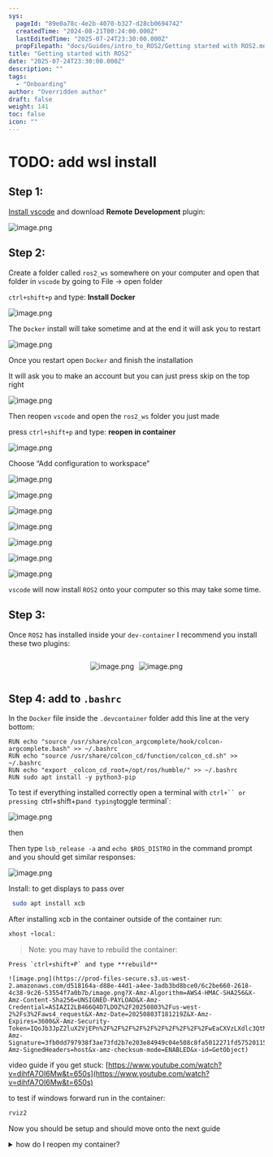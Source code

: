 ```yaml
---
sys:
  pageId: "89e0a78c-4e2b-4070-b327-d28cb0694742"
  createdTime: "2024-08-21T00:24:00.000Z"
  lastEditedTime: "2025-07-24T23:30:00.000Z"
  propFilepath: "docs/Guides/intro_to_ROS2/Getting started with ROS2.md"
title: "Getting started with ROS2"
date: "2025-07-24T23:30:00.000Z"
description: ""
tags:
  - "Onboarding"
author: "Overridden author"
draft: false
weight: 141
toc: false
icon: ""
---
```


# TODO: add wsl install

## Step 1:

[Install vscode](https://code.visualstudio.com/download) and download **Remote Development** plugin:

![image.png](https://prod-files-secure.s3.us-west-2.amazonaws.com/d518164a-d88e-44d1-a4ee-3adb3bd8bce0/efb52993-1881-4a40-b95e-6f020334f022/image.png?X-Amz-Algorithm=AWS4-HMAC-SHA256&X-Amz-Content-Sha256=UNSIGNED-PAYLOAD&X-Amz-Credential=ASIAZI2LB4665SDFS5QX%2F20250803%2Fus-west-2%2Fs3%2Faws4_request&X-Amz-Date=20250803T181209Z&X-Amz-Expires=3600&X-Amz-Security-Token=IQoJb3JpZ2luX2VjEPn%2F%2F%2F%2F%2F%2F%2F%2F%2F%2FwEaCXVzLXdlc3QtMiJIMEYCIQDKU1Ro03wcgd%2BeK22N0BCoXI3PQDFnM3PtNgI28h1lQAIhAOiP%2F32CVsqT4j71mh044EB1mJqpt1TegU5aLRkm%2FBdGKv8DCDIQABoMNjM3NDIzMTgzODA1IgypttOYTAT7y%2BpU4xgq3AMXJxkhTYKmCyTsyjYet2vkMhN3rFs8MJ2q8jzEy8DECIPmXdn817HeI7o4FEeCS1Y6SdhWSBPFFHgHc9WxQ%2B9SRCC5vhO9dQm9RBa8Q18lBFadKJPr%2Bgj%2BFBZBaNIk%2BAUY%2FI2u4hZWzMugtmiSKotzbQIEGS1gh6dQyuO%2BE2pxCiRhJQ3jJvzjrwIiy2afUXrdiB3xxgAOqfMEPqAcrQ%2BOvX%2FaEqYU9zfy9sFeoKumWYmSulbSauNUSSXQbCYFWAE9Jco105rR%2Bit3Rc%2BnRVNzdHiogww3U8%2BykFFG3BtmMynX%2F5trtiDQaobup2tZdE7basrQcX6g0%2FqJtrSunqrFmgnc6GonM2Y%2BdylzyiNTfFIDeLg3JxB6rsMRBHxTzh%2F2CbB9XpMZex%2FC%2BVZ03yuIlrnDUgB0IJ819V%2F0m9fCCGblma9sE8svnV0Z80LR5GcSaDrDwfcJUBqXOw6f%2BIFr%2BN14Pncc6%2BwYc86TCRUt8vhQ4D2psgR2GW%2FPxZOqu2FdRztnw%2F99rwEtEaEM1Wgkz1j2RlrgYviKF%2BCpw3Lmpa9ty2KcfhEpfK%2FTnE4empMErZk%2Fsmp%2FylwNW4mXRNo9GfBZPDD%2FcPK4BERca7u32xtIipV9IhnUPi5ifDDsqr7EBjqkAU3rTPMeIoMCiaow5LegzOPA4tQwFWG4PnhYka2pDYd5vt1Ut9C5U1tqJ3mgyKOQCGxkDXImksp8B5BWr00vL1Nj3hKL3T%2BblsVcGWRpq79kK2qitClK7mXeXp3asgGQQJ2ZWOGZ2JRxmtguknddvm%2Ff3PFmisrd0ougww%2FRoPyLO5MDiAtdeaHKtuJLkT5oEppyim3k2%2BZ9C8rzglIjQCyyD1eB&X-Amz-Signature=97ce59019a8ed19bdaded63d0bd39ecfe9063a08b4cc442b680fdb715d1dc583&X-Amz-SignedHeaders=host&x-amz-checksum-mode=ENABLED&x-id=GetObject)

## Step 2:

Create a folder called `ros2_ws` somewhere on your computer and open that folder in `vscode` by going to File → open folder 

`ctrl+shift+p` and type: **Install Docker**

![image.png](https://prod-files-secure.s3.us-west-2.amazonaws.com/d518164a-d88e-44d1-a4ee-3adb3bd8bce0/2269dc0e-1cd5-47ff-bceb-c04ad9b2eab0/image.png?X-Amz-Algorithm=AWS4-HMAC-SHA256&X-Amz-Content-Sha256=UNSIGNED-PAYLOAD&X-Amz-Credential=ASIAZI2LB4665SDFS5QX%2F20250803%2Fus-west-2%2Fs3%2Faws4_request&X-Amz-Date=20250803T181209Z&X-Amz-Expires=3600&X-Amz-Security-Token=IQoJb3JpZ2luX2VjEPn%2F%2F%2F%2F%2F%2F%2F%2F%2F%2FwEaCXVzLXdlc3QtMiJIMEYCIQDKU1Ro03wcgd%2BeK22N0BCoXI3PQDFnM3PtNgI28h1lQAIhAOiP%2F32CVsqT4j71mh044EB1mJqpt1TegU5aLRkm%2FBdGKv8DCDIQABoMNjM3NDIzMTgzODA1IgypttOYTAT7y%2BpU4xgq3AMXJxkhTYKmCyTsyjYet2vkMhN3rFs8MJ2q8jzEy8DECIPmXdn817HeI7o4FEeCS1Y6SdhWSBPFFHgHc9WxQ%2B9SRCC5vhO9dQm9RBa8Q18lBFadKJPr%2Bgj%2BFBZBaNIk%2BAUY%2FI2u4hZWzMugtmiSKotzbQIEGS1gh6dQyuO%2BE2pxCiRhJQ3jJvzjrwIiy2afUXrdiB3xxgAOqfMEPqAcrQ%2BOvX%2FaEqYU9zfy9sFeoKumWYmSulbSauNUSSXQbCYFWAE9Jco105rR%2Bit3Rc%2BnRVNzdHiogww3U8%2BykFFG3BtmMynX%2F5trtiDQaobup2tZdE7basrQcX6g0%2FqJtrSunqrFmgnc6GonM2Y%2BdylzyiNTfFIDeLg3JxB6rsMRBHxTzh%2F2CbB9XpMZex%2FC%2BVZ03yuIlrnDUgB0IJ819V%2F0m9fCCGblma9sE8svnV0Z80LR5GcSaDrDwfcJUBqXOw6f%2BIFr%2BN14Pncc6%2BwYc86TCRUt8vhQ4D2psgR2GW%2FPxZOqu2FdRztnw%2F99rwEtEaEM1Wgkz1j2RlrgYviKF%2BCpw3Lmpa9ty2KcfhEpfK%2FTnE4empMErZk%2Fsmp%2FylwNW4mXRNo9GfBZPDD%2FcPK4BERca7u32xtIipV9IhnUPi5ifDDsqr7EBjqkAU3rTPMeIoMCiaow5LegzOPA4tQwFWG4PnhYka2pDYd5vt1Ut9C5U1tqJ3mgyKOQCGxkDXImksp8B5BWr00vL1Nj3hKL3T%2BblsVcGWRpq79kK2qitClK7mXeXp3asgGQQJ2ZWOGZ2JRxmtguknddvm%2Ff3PFmisrd0ougww%2FRoPyLO5MDiAtdeaHKtuJLkT5oEppyim3k2%2BZ9C8rzglIjQCyyD1eB&X-Amz-Signature=42b8283530b7b1287b280ceacafbf6555a27ce501291d602573cfbbb41b45045&X-Amz-SignedHeaders=host&x-amz-checksum-mode=ENABLED&x-id=GetObject)

The `Docker` install will take sometime and at the end it will ask you to restart

![image.png](https://prod-files-secure.s3.us-west-2.amazonaws.com/d518164a-d88e-44d1-a4ee-3adb3bd8bce0/ed233f78-be33-4b1f-b89c-9c346c0e961e/image.png?X-Amz-Algorithm=AWS4-HMAC-SHA256&X-Amz-Content-Sha256=UNSIGNED-PAYLOAD&X-Amz-Credential=ASIAZI2LB4665SDFS5QX%2F20250803%2Fus-west-2%2Fs3%2Faws4_request&X-Amz-Date=20250803T181209Z&X-Amz-Expires=3600&X-Amz-Security-Token=IQoJb3JpZ2luX2VjEPn%2F%2F%2F%2F%2F%2F%2F%2F%2F%2FwEaCXVzLXdlc3QtMiJIMEYCIQDKU1Ro03wcgd%2BeK22N0BCoXI3PQDFnM3PtNgI28h1lQAIhAOiP%2F32CVsqT4j71mh044EB1mJqpt1TegU5aLRkm%2FBdGKv8DCDIQABoMNjM3NDIzMTgzODA1IgypttOYTAT7y%2BpU4xgq3AMXJxkhTYKmCyTsyjYet2vkMhN3rFs8MJ2q8jzEy8DECIPmXdn817HeI7o4FEeCS1Y6SdhWSBPFFHgHc9WxQ%2B9SRCC5vhO9dQm9RBa8Q18lBFadKJPr%2Bgj%2BFBZBaNIk%2BAUY%2FI2u4hZWzMugtmiSKotzbQIEGS1gh6dQyuO%2BE2pxCiRhJQ3jJvzjrwIiy2afUXrdiB3xxgAOqfMEPqAcrQ%2BOvX%2FaEqYU9zfy9sFeoKumWYmSulbSauNUSSXQbCYFWAE9Jco105rR%2Bit3Rc%2BnRVNzdHiogww3U8%2BykFFG3BtmMynX%2F5trtiDQaobup2tZdE7basrQcX6g0%2FqJtrSunqrFmgnc6GonM2Y%2BdylzyiNTfFIDeLg3JxB6rsMRBHxTzh%2F2CbB9XpMZex%2FC%2BVZ03yuIlrnDUgB0IJ819V%2F0m9fCCGblma9sE8svnV0Z80LR5GcSaDrDwfcJUBqXOw6f%2BIFr%2BN14Pncc6%2BwYc86TCRUt8vhQ4D2psgR2GW%2FPxZOqu2FdRztnw%2F99rwEtEaEM1Wgkz1j2RlrgYviKF%2BCpw3Lmpa9ty2KcfhEpfK%2FTnE4empMErZk%2Fsmp%2FylwNW4mXRNo9GfBZPDD%2FcPK4BERca7u32xtIipV9IhnUPi5ifDDsqr7EBjqkAU3rTPMeIoMCiaow5LegzOPA4tQwFWG4PnhYka2pDYd5vt1Ut9C5U1tqJ3mgyKOQCGxkDXImksp8B5BWr00vL1Nj3hKL3T%2BblsVcGWRpq79kK2qitClK7mXeXp3asgGQQJ2ZWOGZ2JRxmtguknddvm%2Ff3PFmisrd0ougww%2FRoPyLO5MDiAtdeaHKtuJLkT5oEppyim3k2%2BZ9C8rzglIjQCyyD1eB&X-Amz-Signature=9bbc74bb2451b415f36431963c22a3c16e94b2daabd57a57c3cffad2962fc770&X-Amz-SignedHeaders=host&x-amz-checksum-mode=ENABLED&x-id=GetObject)

Once you restart open `Docker` and finish the installation

It will ask you to make an account but you can just press skip on the top right

![image.png](https://prod-files-secure.s3.us-west-2.amazonaws.com/d518164a-d88e-44d1-a4ee-3adb3bd8bce0/21010ad9-1659-4fd9-9f59-9932a09b2a3d/image.png?X-Amz-Algorithm=AWS4-HMAC-SHA256&X-Amz-Content-Sha256=UNSIGNED-PAYLOAD&X-Amz-Credential=ASIAZI2LB4665SDFS5QX%2F20250803%2Fus-west-2%2Fs3%2Faws4_request&X-Amz-Date=20250803T181209Z&X-Amz-Expires=3600&X-Amz-Security-Token=IQoJb3JpZ2luX2VjEPn%2F%2F%2F%2F%2F%2F%2F%2F%2F%2FwEaCXVzLXdlc3QtMiJIMEYCIQDKU1Ro03wcgd%2BeK22N0BCoXI3PQDFnM3PtNgI28h1lQAIhAOiP%2F32CVsqT4j71mh044EB1mJqpt1TegU5aLRkm%2FBdGKv8DCDIQABoMNjM3NDIzMTgzODA1IgypttOYTAT7y%2BpU4xgq3AMXJxkhTYKmCyTsyjYet2vkMhN3rFs8MJ2q8jzEy8DECIPmXdn817HeI7o4FEeCS1Y6SdhWSBPFFHgHc9WxQ%2B9SRCC5vhO9dQm9RBa8Q18lBFadKJPr%2Bgj%2BFBZBaNIk%2BAUY%2FI2u4hZWzMugtmiSKotzbQIEGS1gh6dQyuO%2BE2pxCiRhJQ3jJvzjrwIiy2afUXrdiB3xxgAOqfMEPqAcrQ%2BOvX%2FaEqYU9zfy9sFeoKumWYmSulbSauNUSSXQbCYFWAE9Jco105rR%2Bit3Rc%2BnRVNzdHiogww3U8%2BykFFG3BtmMynX%2F5trtiDQaobup2tZdE7basrQcX6g0%2FqJtrSunqrFmgnc6GonM2Y%2BdylzyiNTfFIDeLg3JxB6rsMRBHxTzh%2F2CbB9XpMZex%2FC%2BVZ03yuIlrnDUgB0IJ819V%2F0m9fCCGblma9sE8svnV0Z80LR5GcSaDrDwfcJUBqXOw6f%2BIFr%2BN14Pncc6%2BwYc86TCRUt8vhQ4D2psgR2GW%2FPxZOqu2FdRztnw%2F99rwEtEaEM1Wgkz1j2RlrgYviKF%2BCpw3Lmpa9ty2KcfhEpfK%2FTnE4empMErZk%2Fsmp%2FylwNW4mXRNo9GfBZPDD%2FcPK4BERca7u32xtIipV9IhnUPi5ifDDsqr7EBjqkAU3rTPMeIoMCiaow5LegzOPA4tQwFWG4PnhYka2pDYd5vt1Ut9C5U1tqJ3mgyKOQCGxkDXImksp8B5BWr00vL1Nj3hKL3T%2BblsVcGWRpq79kK2qitClK7mXeXp3asgGQQJ2ZWOGZ2JRxmtguknddvm%2Ff3PFmisrd0ougww%2FRoPyLO5MDiAtdeaHKtuJLkT5oEppyim3k2%2BZ9C8rzglIjQCyyD1eB&X-Amz-Signature=d322d767b4d971f13b75eb54bc1849285850327fe6f278a9eef38819d7d6b75f&X-Amz-SignedHeaders=host&x-amz-checksum-mode=ENABLED&x-id=GetObject)

Then reopen `vscode` and open the `ros2_ws` folder you just made

press `ctrl+shift+p` and type: **reopen in container**

![image.png](https://prod-files-secure.s3.us-west-2.amazonaws.com/d518164a-d88e-44d1-a4ee-3adb3bd8bce0/4e93b8c2-41ad-488c-8095-c74205196118/image.png?X-Amz-Algorithm=AWS4-HMAC-SHA256&X-Amz-Content-Sha256=UNSIGNED-PAYLOAD&X-Amz-Credential=ASIAZI2LB4665SDFS5QX%2F20250803%2Fus-west-2%2Fs3%2Faws4_request&X-Amz-Date=20250803T181209Z&X-Amz-Expires=3600&X-Amz-Security-Token=IQoJb3JpZ2luX2VjEPn%2F%2F%2F%2F%2F%2F%2F%2F%2F%2FwEaCXVzLXdlc3QtMiJIMEYCIQDKU1Ro03wcgd%2BeK22N0BCoXI3PQDFnM3PtNgI28h1lQAIhAOiP%2F32CVsqT4j71mh044EB1mJqpt1TegU5aLRkm%2FBdGKv8DCDIQABoMNjM3NDIzMTgzODA1IgypttOYTAT7y%2BpU4xgq3AMXJxkhTYKmCyTsyjYet2vkMhN3rFs8MJ2q8jzEy8DECIPmXdn817HeI7o4FEeCS1Y6SdhWSBPFFHgHc9WxQ%2B9SRCC5vhO9dQm9RBa8Q18lBFadKJPr%2Bgj%2BFBZBaNIk%2BAUY%2FI2u4hZWzMugtmiSKotzbQIEGS1gh6dQyuO%2BE2pxCiRhJQ3jJvzjrwIiy2afUXrdiB3xxgAOqfMEPqAcrQ%2BOvX%2FaEqYU9zfy9sFeoKumWYmSulbSauNUSSXQbCYFWAE9Jco105rR%2Bit3Rc%2BnRVNzdHiogww3U8%2BykFFG3BtmMynX%2F5trtiDQaobup2tZdE7basrQcX6g0%2FqJtrSunqrFmgnc6GonM2Y%2BdylzyiNTfFIDeLg3JxB6rsMRBHxTzh%2F2CbB9XpMZex%2FC%2BVZ03yuIlrnDUgB0IJ819V%2F0m9fCCGblma9sE8svnV0Z80LR5GcSaDrDwfcJUBqXOw6f%2BIFr%2BN14Pncc6%2BwYc86TCRUt8vhQ4D2psgR2GW%2FPxZOqu2FdRztnw%2F99rwEtEaEM1Wgkz1j2RlrgYviKF%2BCpw3Lmpa9ty2KcfhEpfK%2FTnE4empMErZk%2Fsmp%2FylwNW4mXRNo9GfBZPDD%2FcPK4BERca7u32xtIipV9IhnUPi5ifDDsqr7EBjqkAU3rTPMeIoMCiaow5LegzOPA4tQwFWG4PnhYka2pDYd5vt1Ut9C5U1tqJ3mgyKOQCGxkDXImksp8B5BWr00vL1Nj3hKL3T%2BblsVcGWRpq79kK2qitClK7mXeXp3asgGQQJ2ZWOGZ2JRxmtguknddvm%2Ff3PFmisrd0ougww%2FRoPyLO5MDiAtdeaHKtuJLkT5oEppyim3k2%2BZ9C8rzglIjQCyyD1eB&X-Amz-Signature=d601f67f6afc69bc695400ecec58491e1d4cf8d42dd06a779a9ceab2d4c1bd5d&X-Amz-SignedHeaders=host&x-amz-checksum-mode=ENABLED&x-id=GetObject)

Choose “Add configuration to workspace”

![image.png](https://prod-files-secure.s3.us-west-2.amazonaws.com/d518164a-d88e-44d1-a4ee-3adb3bd8bce0/9560b282-5060-4989-ba37-97e7b2c22476/image.png?X-Amz-Algorithm=AWS4-HMAC-SHA256&X-Amz-Content-Sha256=UNSIGNED-PAYLOAD&X-Amz-Credential=ASIAZI2LB4665SDFS5QX%2F20250803%2Fus-west-2%2Fs3%2Faws4_request&X-Amz-Date=20250803T181209Z&X-Amz-Expires=3600&X-Amz-Security-Token=IQoJb3JpZ2luX2VjEPn%2F%2F%2F%2F%2F%2F%2F%2F%2F%2FwEaCXVzLXdlc3QtMiJIMEYCIQDKU1Ro03wcgd%2BeK22N0BCoXI3PQDFnM3PtNgI28h1lQAIhAOiP%2F32CVsqT4j71mh044EB1mJqpt1TegU5aLRkm%2FBdGKv8DCDIQABoMNjM3NDIzMTgzODA1IgypttOYTAT7y%2BpU4xgq3AMXJxkhTYKmCyTsyjYet2vkMhN3rFs8MJ2q8jzEy8DECIPmXdn817HeI7o4FEeCS1Y6SdhWSBPFFHgHc9WxQ%2B9SRCC5vhO9dQm9RBa8Q18lBFadKJPr%2Bgj%2BFBZBaNIk%2BAUY%2FI2u4hZWzMugtmiSKotzbQIEGS1gh6dQyuO%2BE2pxCiRhJQ3jJvzjrwIiy2afUXrdiB3xxgAOqfMEPqAcrQ%2BOvX%2FaEqYU9zfy9sFeoKumWYmSulbSauNUSSXQbCYFWAE9Jco105rR%2Bit3Rc%2BnRVNzdHiogww3U8%2BykFFG3BtmMynX%2F5trtiDQaobup2tZdE7basrQcX6g0%2FqJtrSunqrFmgnc6GonM2Y%2BdylzyiNTfFIDeLg3JxB6rsMRBHxTzh%2F2CbB9XpMZex%2FC%2BVZ03yuIlrnDUgB0IJ819V%2F0m9fCCGblma9sE8svnV0Z80LR5GcSaDrDwfcJUBqXOw6f%2BIFr%2BN14Pncc6%2BwYc86TCRUt8vhQ4D2psgR2GW%2FPxZOqu2FdRztnw%2F99rwEtEaEM1Wgkz1j2RlrgYviKF%2BCpw3Lmpa9ty2KcfhEpfK%2FTnE4empMErZk%2Fsmp%2FylwNW4mXRNo9GfBZPDD%2FcPK4BERca7u32xtIipV9IhnUPi5ifDDsqr7EBjqkAU3rTPMeIoMCiaow5LegzOPA4tQwFWG4PnhYka2pDYd5vt1Ut9C5U1tqJ3mgyKOQCGxkDXImksp8B5BWr00vL1Nj3hKL3T%2BblsVcGWRpq79kK2qitClK7mXeXp3asgGQQJ2ZWOGZ2JRxmtguknddvm%2Ff3PFmisrd0ougww%2FRoPyLO5MDiAtdeaHKtuJLkT5oEppyim3k2%2BZ9C8rzglIjQCyyD1eB&X-Amz-Signature=ad2dc3e9fb320cf9f27f8d64179b299bbaea37e5f295364c9ab83469cef878cb&X-Amz-SignedHeaders=host&x-amz-checksum-mode=ENABLED&x-id=GetObject)

![image.png](https://prod-files-secure.s3.us-west-2.amazonaws.com/d518164a-d88e-44d1-a4ee-3adb3bd8bce0/2ee63f81-886b-48e8-a553-dc6e5eac99e4/image.png?X-Amz-Algorithm=AWS4-HMAC-SHA256&X-Amz-Content-Sha256=UNSIGNED-PAYLOAD&X-Amz-Credential=ASIAZI2LB4665SDFS5QX%2F20250803%2Fus-west-2%2Fs3%2Faws4_request&X-Amz-Date=20250803T181209Z&X-Amz-Expires=3600&X-Amz-Security-Token=IQoJb3JpZ2luX2VjEPn%2F%2F%2F%2F%2F%2F%2F%2F%2F%2FwEaCXVzLXdlc3QtMiJIMEYCIQDKU1Ro03wcgd%2BeK22N0BCoXI3PQDFnM3PtNgI28h1lQAIhAOiP%2F32CVsqT4j71mh044EB1mJqpt1TegU5aLRkm%2FBdGKv8DCDIQABoMNjM3NDIzMTgzODA1IgypttOYTAT7y%2BpU4xgq3AMXJxkhTYKmCyTsyjYet2vkMhN3rFs8MJ2q8jzEy8DECIPmXdn817HeI7o4FEeCS1Y6SdhWSBPFFHgHc9WxQ%2B9SRCC5vhO9dQm9RBa8Q18lBFadKJPr%2Bgj%2BFBZBaNIk%2BAUY%2FI2u4hZWzMugtmiSKotzbQIEGS1gh6dQyuO%2BE2pxCiRhJQ3jJvzjrwIiy2afUXrdiB3xxgAOqfMEPqAcrQ%2BOvX%2FaEqYU9zfy9sFeoKumWYmSulbSauNUSSXQbCYFWAE9Jco105rR%2Bit3Rc%2BnRVNzdHiogww3U8%2BykFFG3BtmMynX%2F5trtiDQaobup2tZdE7basrQcX6g0%2FqJtrSunqrFmgnc6GonM2Y%2BdylzyiNTfFIDeLg3JxB6rsMRBHxTzh%2F2CbB9XpMZex%2FC%2BVZ03yuIlrnDUgB0IJ819V%2F0m9fCCGblma9sE8svnV0Z80LR5GcSaDrDwfcJUBqXOw6f%2BIFr%2BN14Pncc6%2BwYc86TCRUt8vhQ4D2psgR2GW%2FPxZOqu2FdRztnw%2F99rwEtEaEM1Wgkz1j2RlrgYviKF%2BCpw3Lmpa9ty2KcfhEpfK%2FTnE4empMErZk%2Fsmp%2FylwNW4mXRNo9GfBZPDD%2FcPK4BERca7u32xtIipV9IhnUPi5ifDDsqr7EBjqkAU3rTPMeIoMCiaow5LegzOPA4tQwFWG4PnhYka2pDYd5vt1Ut9C5U1tqJ3mgyKOQCGxkDXImksp8B5BWr00vL1Nj3hKL3T%2BblsVcGWRpq79kK2qitClK7mXeXp3asgGQQJ2ZWOGZ2JRxmtguknddvm%2Ff3PFmisrd0ougww%2FRoPyLO5MDiAtdeaHKtuJLkT5oEppyim3k2%2BZ9C8rzglIjQCyyD1eB&X-Amz-Signature=cb0f1567876644dd2859dd04027d65a28632149b0999f3211f89bdecb7011a64&X-Amz-SignedHeaders=host&x-amz-checksum-mode=ENABLED&x-id=GetObject)

![image.png](https://prod-files-secure.s3.us-west-2.amazonaws.com/d518164a-d88e-44d1-a4ee-3adb3bd8bce0/e0fd626c-c8b6-4b2c-95d1-fa4c26514504/image.png?X-Amz-Algorithm=AWS4-HMAC-SHA256&X-Amz-Content-Sha256=UNSIGNED-PAYLOAD&X-Amz-Credential=ASIAZI2LB4665SDFS5QX%2F20250803%2Fus-west-2%2Fs3%2Faws4_request&X-Amz-Date=20250803T181209Z&X-Amz-Expires=3600&X-Amz-Security-Token=IQoJb3JpZ2luX2VjEPn%2F%2F%2F%2F%2F%2F%2F%2F%2F%2FwEaCXVzLXdlc3QtMiJIMEYCIQDKU1Ro03wcgd%2BeK22N0BCoXI3PQDFnM3PtNgI28h1lQAIhAOiP%2F32CVsqT4j71mh044EB1mJqpt1TegU5aLRkm%2FBdGKv8DCDIQABoMNjM3NDIzMTgzODA1IgypttOYTAT7y%2BpU4xgq3AMXJxkhTYKmCyTsyjYet2vkMhN3rFs8MJ2q8jzEy8DECIPmXdn817HeI7o4FEeCS1Y6SdhWSBPFFHgHc9WxQ%2B9SRCC5vhO9dQm9RBa8Q18lBFadKJPr%2Bgj%2BFBZBaNIk%2BAUY%2FI2u4hZWzMugtmiSKotzbQIEGS1gh6dQyuO%2BE2pxCiRhJQ3jJvzjrwIiy2afUXrdiB3xxgAOqfMEPqAcrQ%2BOvX%2FaEqYU9zfy9sFeoKumWYmSulbSauNUSSXQbCYFWAE9Jco105rR%2Bit3Rc%2BnRVNzdHiogww3U8%2BykFFG3BtmMynX%2F5trtiDQaobup2tZdE7basrQcX6g0%2FqJtrSunqrFmgnc6GonM2Y%2BdylzyiNTfFIDeLg3JxB6rsMRBHxTzh%2F2CbB9XpMZex%2FC%2BVZ03yuIlrnDUgB0IJ819V%2F0m9fCCGblma9sE8svnV0Z80LR5GcSaDrDwfcJUBqXOw6f%2BIFr%2BN14Pncc6%2BwYc86TCRUt8vhQ4D2psgR2GW%2FPxZOqu2FdRztnw%2F99rwEtEaEM1Wgkz1j2RlrgYviKF%2BCpw3Lmpa9ty2KcfhEpfK%2FTnE4empMErZk%2Fsmp%2FylwNW4mXRNo9GfBZPDD%2FcPK4BERca7u32xtIipV9IhnUPi5ifDDsqr7EBjqkAU3rTPMeIoMCiaow5LegzOPA4tQwFWG4PnhYka2pDYd5vt1Ut9C5U1tqJ3mgyKOQCGxkDXImksp8B5BWr00vL1Nj3hKL3T%2BblsVcGWRpq79kK2qitClK7mXeXp3asgGQQJ2ZWOGZ2JRxmtguknddvm%2Ff3PFmisrd0ougww%2FRoPyLO5MDiAtdeaHKtuJLkT5oEppyim3k2%2BZ9C8rzglIjQCyyD1eB&X-Amz-Signature=c910964a55fe2c39c799bfba8cceeb256b93f624f9b8ad0016444b561f48189e&X-Amz-SignedHeaders=host&x-amz-checksum-mode=ENABLED&x-id=GetObject)

![image.png](https://prod-files-secure.s3.us-west-2.amazonaws.com/d518164a-d88e-44d1-a4ee-3adb3bd8bce0/a2e13f50-d2ab-4719-a4c2-7ced634bfc9d/image.png?X-Amz-Algorithm=AWS4-HMAC-SHA256&X-Amz-Content-Sha256=UNSIGNED-PAYLOAD&X-Amz-Credential=ASIAZI2LB4665SDFS5QX%2F20250803%2Fus-west-2%2Fs3%2Faws4_request&X-Amz-Date=20250803T181209Z&X-Amz-Expires=3600&X-Amz-Security-Token=IQoJb3JpZ2luX2VjEPn%2F%2F%2F%2F%2F%2F%2F%2F%2F%2FwEaCXVzLXdlc3QtMiJIMEYCIQDKU1Ro03wcgd%2BeK22N0BCoXI3PQDFnM3PtNgI28h1lQAIhAOiP%2F32CVsqT4j71mh044EB1mJqpt1TegU5aLRkm%2FBdGKv8DCDIQABoMNjM3NDIzMTgzODA1IgypttOYTAT7y%2BpU4xgq3AMXJxkhTYKmCyTsyjYet2vkMhN3rFs8MJ2q8jzEy8DECIPmXdn817HeI7o4FEeCS1Y6SdhWSBPFFHgHc9WxQ%2B9SRCC5vhO9dQm9RBa8Q18lBFadKJPr%2Bgj%2BFBZBaNIk%2BAUY%2FI2u4hZWzMugtmiSKotzbQIEGS1gh6dQyuO%2BE2pxCiRhJQ3jJvzjrwIiy2afUXrdiB3xxgAOqfMEPqAcrQ%2BOvX%2FaEqYU9zfy9sFeoKumWYmSulbSauNUSSXQbCYFWAE9Jco105rR%2Bit3Rc%2BnRVNzdHiogww3U8%2BykFFG3BtmMynX%2F5trtiDQaobup2tZdE7basrQcX6g0%2FqJtrSunqrFmgnc6GonM2Y%2BdylzyiNTfFIDeLg3JxB6rsMRBHxTzh%2F2CbB9XpMZex%2FC%2BVZ03yuIlrnDUgB0IJ819V%2F0m9fCCGblma9sE8svnV0Z80LR5GcSaDrDwfcJUBqXOw6f%2BIFr%2BN14Pncc6%2BwYc86TCRUt8vhQ4D2psgR2GW%2FPxZOqu2FdRztnw%2F99rwEtEaEM1Wgkz1j2RlrgYviKF%2BCpw3Lmpa9ty2KcfhEpfK%2FTnE4empMErZk%2Fsmp%2FylwNW4mXRNo9GfBZPDD%2FcPK4BERca7u32xtIipV9IhnUPi5ifDDsqr7EBjqkAU3rTPMeIoMCiaow5LegzOPA4tQwFWG4PnhYka2pDYd5vt1Ut9C5U1tqJ3mgyKOQCGxkDXImksp8B5BWr00vL1Nj3hKL3T%2BblsVcGWRpq79kK2qitClK7mXeXp3asgGQQJ2ZWOGZ2JRxmtguknddvm%2Ff3PFmisrd0ougww%2FRoPyLO5MDiAtdeaHKtuJLkT5oEppyim3k2%2BZ9C8rzglIjQCyyD1eB&X-Amz-Signature=b2d6b135933d6d6dacb8b52288d0e33255920fac0fd5d29e9e85d5fd816fa158&X-Amz-SignedHeaders=host&x-amz-checksum-mode=ENABLED&x-id=GetObject)

![image.png](https://prod-files-secure.s3.us-west-2.amazonaws.com/d518164a-d88e-44d1-a4ee-3adb3bd8bce0/6cc478ad-aaba-4bf7-9fcc-403277ab896c/image.png?X-Amz-Algorithm=AWS4-HMAC-SHA256&X-Amz-Content-Sha256=UNSIGNED-PAYLOAD&X-Amz-Credential=ASIAZI2LB4665SDFS5QX%2F20250803%2Fus-west-2%2Fs3%2Faws4_request&X-Amz-Date=20250803T181209Z&X-Amz-Expires=3600&X-Amz-Security-Token=IQoJb3JpZ2luX2VjEPn%2F%2F%2F%2F%2F%2F%2F%2F%2F%2FwEaCXVzLXdlc3QtMiJIMEYCIQDKU1Ro03wcgd%2BeK22N0BCoXI3PQDFnM3PtNgI28h1lQAIhAOiP%2F32CVsqT4j71mh044EB1mJqpt1TegU5aLRkm%2FBdGKv8DCDIQABoMNjM3NDIzMTgzODA1IgypttOYTAT7y%2BpU4xgq3AMXJxkhTYKmCyTsyjYet2vkMhN3rFs8MJ2q8jzEy8DECIPmXdn817HeI7o4FEeCS1Y6SdhWSBPFFHgHc9WxQ%2B9SRCC5vhO9dQm9RBa8Q18lBFadKJPr%2Bgj%2BFBZBaNIk%2BAUY%2FI2u4hZWzMugtmiSKotzbQIEGS1gh6dQyuO%2BE2pxCiRhJQ3jJvzjrwIiy2afUXrdiB3xxgAOqfMEPqAcrQ%2BOvX%2FaEqYU9zfy9sFeoKumWYmSulbSauNUSSXQbCYFWAE9Jco105rR%2Bit3Rc%2BnRVNzdHiogww3U8%2BykFFG3BtmMynX%2F5trtiDQaobup2tZdE7basrQcX6g0%2FqJtrSunqrFmgnc6GonM2Y%2BdylzyiNTfFIDeLg3JxB6rsMRBHxTzh%2F2CbB9XpMZex%2FC%2BVZ03yuIlrnDUgB0IJ819V%2F0m9fCCGblma9sE8svnV0Z80LR5GcSaDrDwfcJUBqXOw6f%2BIFr%2BN14Pncc6%2BwYc86TCRUt8vhQ4D2psgR2GW%2FPxZOqu2FdRztnw%2F99rwEtEaEM1Wgkz1j2RlrgYviKF%2BCpw3Lmpa9ty2KcfhEpfK%2FTnE4empMErZk%2Fsmp%2FylwNW4mXRNo9GfBZPDD%2FcPK4BERca7u32xtIipV9IhnUPi5ifDDsqr7EBjqkAU3rTPMeIoMCiaow5LegzOPA4tQwFWG4PnhYka2pDYd5vt1Ut9C5U1tqJ3mgyKOQCGxkDXImksp8B5BWr00vL1Nj3hKL3T%2BblsVcGWRpq79kK2qitClK7mXeXp3asgGQQJ2ZWOGZ2JRxmtguknddvm%2Ff3PFmisrd0ougww%2FRoPyLO5MDiAtdeaHKtuJLkT5oEppyim3k2%2BZ9C8rzglIjQCyyD1eB&X-Amz-Signature=f03901ae1dd50fabbd8f02b48099cc539ca0dc068105a3017ea2d8ee71494320&X-Amz-SignedHeaders=host&x-amz-checksum-mode=ENABLED&x-id=GetObject)

![image.png](https://prod-files-secure.s3.us-west-2.amazonaws.com/d518164a-d88e-44d1-a4ee-3adb3bd8bce0/53255b28-f75e-430f-b9e3-c0ac8577e42b/image.png?X-Amz-Algorithm=AWS4-HMAC-SHA256&X-Amz-Content-Sha256=UNSIGNED-PAYLOAD&X-Amz-Credential=ASIAZI2LB4665SDFS5QX%2F20250803%2Fus-west-2%2Fs3%2Faws4_request&X-Amz-Date=20250803T181209Z&X-Amz-Expires=3600&X-Amz-Security-Token=IQoJb3JpZ2luX2VjEPn%2F%2F%2F%2F%2F%2F%2F%2F%2F%2FwEaCXVzLXdlc3QtMiJIMEYCIQDKU1Ro03wcgd%2BeK22N0BCoXI3PQDFnM3PtNgI28h1lQAIhAOiP%2F32CVsqT4j71mh044EB1mJqpt1TegU5aLRkm%2FBdGKv8DCDIQABoMNjM3NDIzMTgzODA1IgypttOYTAT7y%2BpU4xgq3AMXJxkhTYKmCyTsyjYet2vkMhN3rFs8MJ2q8jzEy8DECIPmXdn817HeI7o4FEeCS1Y6SdhWSBPFFHgHc9WxQ%2B9SRCC5vhO9dQm9RBa8Q18lBFadKJPr%2Bgj%2BFBZBaNIk%2BAUY%2FI2u4hZWzMugtmiSKotzbQIEGS1gh6dQyuO%2BE2pxCiRhJQ3jJvzjrwIiy2afUXrdiB3xxgAOqfMEPqAcrQ%2BOvX%2FaEqYU9zfy9sFeoKumWYmSulbSauNUSSXQbCYFWAE9Jco105rR%2Bit3Rc%2BnRVNzdHiogww3U8%2BykFFG3BtmMynX%2F5trtiDQaobup2tZdE7basrQcX6g0%2FqJtrSunqrFmgnc6GonM2Y%2BdylzyiNTfFIDeLg3JxB6rsMRBHxTzh%2F2CbB9XpMZex%2FC%2BVZ03yuIlrnDUgB0IJ819V%2F0m9fCCGblma9sE8svnV0Z80LR5GcSaDrDwfcJUBqXOw6f%2BIFr%2BN14Pncc6%2BwYc86TCRUt8vhQ4D2psgR2GW%2FPxZOqu2FdRztnw%2F99rwEtEaEM1Wgkz1j2RlrgYviKF%2BCpw3Lmpa9ty2KcfhEpfK%2FTnE4empMErZk%2Fsmp%2FylwNW4mXRNo9GfBZPDD%2FcPK4BERca7u32xtIipV9IhnUPi5ifDDsqr7EBjqkAU3rTPMeIoMCiaow5LegzOPA4tQwFWG4PnhYka2pDYd5vt1Ut9C5U1tqJ3mgyKOQCGxkDXImksp8B5BWr00vL1Nj3hKL3T%2BblsVcGWRpq79kK2qitClK7mXeXp3asgGQQJ2ZWOGZ2JRxmtguknddvm%2Ff3PFmisrd0ougww%2FRoPyLO5MDiAtdeaHKtuJLkT5oEppyim3k2%2BZ9C8rzglIjQCyyD1eB&X-Amz-Signature=c8b492b9452a8f964578af17d8f4ba7fb9275aaefe81665a7cd506d013da0421&X-Amz-SignedHeaders=host&x-amz-checksum-mode=ENABLED&x-id=GetObject)

![image.png](https://prod-files-secure.s3.us-west-2.amazonaws.com/d518164a-d88e-44d1-a4ee-3adb3bd8bce0/7c562767-5af9-4ffb-97d1-327bcdf4ee00/image.png?X-Amz-Algorithm=AWS4-HMAC-SHA256&X-Amz-Content-Sha256=UNSIGNED-PAYLOAD&X-Amz-Credential=ASIAZI2LB4665SDFS5QX%2F20250803%2Fus-west-2%2Fs3%2Faws4_request&X-Amz-Date=20250803T181209Z&X-Amz-Expires=3600&X-Amz-Security-Token=IQoJb3JpZ2luX2VjEPn%2F%2F%2F%2F%2F%2F%2F%2F%2F%2FwEaCXVzLXdlc3QtMiJIMEYCIQDKU1Ro03wcgd%2BeK22N0BCoXI3PQDFnM3PtNgI28h1lQAIhAOiP%2F32CVsqT4j71mh044EB1mJqpt1TegU5aLRkm%2FBdGKv8DCDIQABoMNjM3NDIzMTgzODA1IgypttOYTAT7y%2BpU4xgq3AMXJxkhTYKmCyTsyjYet2vkMhN3rFs8MJ2q8jzEy8DECIPmXdn817HeI7o4FEeCS1Y6SdhWSBPFFHgHc9WxQ%2B9SRCC5vhO9dQm9RBa8Q18lBFadKJPr%2Bgj%2BFBZBaNIk%2BAUY%2FI2u4hZWzMugtmiSKotzbQIEGS1gh6dQyuO%2BE2pxCiRhJQ3jJvzjrwIiy2afUXrdiB3xxgAOqfMEPqAcrQ%2BOvX%2FaEqYU9zfy9sFeoKumWYmSulbSauNUSSXQbCYFWAE9Jco105rR%2Bit3Rc%2BnRVNzdHiogww3U8%2BykFFG3BtmMynX%2F5trtiDQaobup2tZdE7basrQcX6g0%2FqJtrSunqrFmgnc6GonM2Y%2BdylzyiNTfFIDeLg3JxB6rsMRBHxTzh%2F2CbB9XpMZex%2FC%2BVZ03yuIlrnDUgB0IJ819V%2F0m9fCCGblma9sE8svnV0Z80LR5GcSaDrDwfcJUBqXOw6f%2BIFr%2BN14Pncc6%2BwYc86TCRUt8vhQ4D2psgR2GW%2FPxZOqu2FdRztnw%2F99rwEtEaEM1Wgkz1j2RlrgYviKF%2BCpw3Lmpa9ty2KcfhEpfK%2FTnE4empMErZk%2Fsmp%2FylwNW4mXRNo9GfBZPDD%2FcPK4BERca7u32xtIipV9IhnUPi5ifDDsqr7EBjqkAU3rTPMeIoMCiaow5LegzOPA4tQwFWG4PnhYka2pDYd5vt1Ut9C5U1tqJ3mgyKOQCGxkDXImksp8B5BWr00vL1Nj3hKL3T%2BblsVcGWRpq79kK2qitClK7mXeXp3asgGQQJ2ZWOGZ2JRxmtguknddvm%2Ff3PFmisrd0ougww%2FRoPyLO5MDiAtdeaHKtuJLkT5oEppyim3k2%2BZ9C8rzglIjQCyyD1eB&X-Amz-Signature=9ed1db9c79aa6363de1c5338f6063489ccb0c2fdc05c99c8a19e5436803aa14e&X-Amz-SignedHeaders=host&x-amz-checksum-mode=ENABLED&x-id=GetObject)

`vscode` will now install `ROS2` onto your computer so this may take some time.

## Step 3:

Once `ROS2` has installed inside your `dev-container` I recommend you install these two plugins:

<div style="display: flex;flex-direction: row; column-gap:10px; max-width: 630px;justify-content: center;">
<div>

![image.png](https://prod-files-secure.s3.us-west-2.amazonaws.com/d518164a-d88e-44d1-a4ee-3adb3bd8bce0/3fc3d550-5a54-4ba1-ba6b-faa01cdb7369/image.png?X-Amz-Algorithm=AWS4-HMAC-SHA256&X-Amz-Content-Sha256=UNSIGNED-PAYLOAD&X-Amz-Credential=ASIAZI2LB4667HFAXCPW%2F20250803%2Fus-west-2%2Fs3%2Faws4_request&X-Amz-Date=20250803T181218Z&X-Amz-Expires=3600&X-Amz-Security-Token=IQoJb3JpZ2luX2VjEPn%2F%2F%2F%2F%2F%2F%2F%2F%2F%2FwEaCXVzLXdlc3QtMiJGMEQCIBbOoxqoqpGB3cT3Oc9TAfHLE2XlvX0nqaUbL7wTHJ11AiB3QRgJwMJWngd6yKmql8jCj9XjclbQsNEvGBvTg%2B1%2FtSr%2FAwgyEAAaDDYzNzQyMzE4MzgwNSIMjj01fnTTrMQ12Kd7KtwDCT4tL5XzRoxxJ%2BiyFFRUeEDXDxqKNs2jpDNoQu66yoEKYKowF%2FMsV3pLZ%2FntZCLxzBLyEgmE6h8Pbtwcp3f36S6G21Ko3j36zVgwZgM2A4YssvkfFdhXRPgJ1aJ1dX7zc%2FyLP97YheosrP11eFbxuHbg6pEkBCvlQlMktg0HydlUec9msKKNsnzzvqvwRRAsLpxoyUpltvrXF8539w33aLp9dY2iQNEckz%2FE6g4L9QO18tZes0E%2BwukFdGSfCXTSTgDrpg6VhJaaT3xe0e4WdIqUvTylDq2WzcUStGINleR9rNA3RKtIJJgt2JbOKCw0eJaA8BhQtde5HDW%2FpSx%2BIwOXDvCfvrPRQp9tN0W6k191divoNEs23SCCCdxNIlxtNz%2F77TEG9UlOuzqsTW8lspknd7fPKFIHvS8aJ2CJj5MBQDGo4YghNwrdCEbcC9XEiXDjXzx69cr%2BWzowZAH0o0kjvOdUTuDxp3eStfnfEmtVVMuA1VZ4Qlu%2FOJt4jqcitEkHum4JlTiY3wF8%2BKz%2FJvWgF2EdLXtV3qZxRV%2BPIyoEwLBV9HyyekOAcJ3xD7TjGK4DPVHZfNmqWhuXAk35CDwdTwmCI0EnpPRsXhF4yJOgeQPCJGRubBOQu9sw4qq%2BxAY6pgGJxUlE%2BlGXIjRrVsjycylodkdfs1nkzIQmCo7o40UmbIMu1o%2BtfgJUoE78TGO0tWP6sSpIRW2ky5FEbgIb9qtXlklo07%2BvjnIyAf59oZCjnXdFS5nLW53BONa6bRzATIBHwxmlBnqdeNdL1l8dvBi2E%2Bd3T49NS02N3KPPacUSePnFiOTbzsN5bCyqDsxfFUv6ety8nSf%2Bkg17RV2Qkpk%2B1eIWUr7z&X-Amz-Signature=21b02723f46ac066f5d2da2bcd3055dba790a71515ce148deea60c038807778a&X-Amz-SignedHeaders=host&x-amz-checksum-mode=ENABLED&x-id=GetObject)

</div>
<div>

![image.png](https://prod-files-secure.s3.us-west-2.amazonaws.com/d518164a-d88e-44d1-a4ee-3adb3bd8bce0/d994cc66-13c2-4093-a5a3-f84cf4601a82/image.png?X-Amz-Algorithm=AWS4-HMAC-SHA256&X-Amz-Content-Sha256=UNSIGNED-PAYLOAD&X-Amz-Credential=ASIAZI2LB4665SCQU3JC%2F20250803%2Fus-west-2%2Fs3%2Faws4_request&X-Amz-Date=20250803T181219Z&X-Amz-Expires=3600&X-Amz-Security-Token=IQoJb3JpZ2luX2VjEPn%2F%2F%2F%2F%2F%2F%2F%2F%2F%2FwEaCXVzLXdlc3QtMiJGMEQCIHF9QWQOuIJV1WvC9J5LdJ1vwwUPJCyZCg7ei6j6N0HdAiB13ntJ2vRDOLEvXu2sG9dffa2LmzVHTf7fBoYjz7tNOyr%2FAwgyEAAaDDYzNzQyMzE4MzgwNSIMLzn9rNXNihP6LYARKtwDw0V6aKVy%2FTC2JbLdEDwjr6QzLsoK2ea2lHCjRXLoidLH%2B54I3g930fflF8IWNpaRlEoiIDuLCF1V%2BAR9F4jJyaee7Acbl%2BM6mJOg0zRyj2Hl99HarRSP8YreYvBgnwPhXMsGzEmHf8Ty7HHmuTHBjCprAfx%2BCJ%2BRYqVoDz2L%2F0wjsUIsTVf1lmrzOL1Lkb6lzVrtHRZhgCqUfJQizJ6LfZ72CTG9fEvxNwhjhHJQBPKoZxPc4IHsejDPzv7LnU98VJtDC0r3r9X%2BSXyGmB58trgM3tICb7g%2FqSjE4x7f3EbcWpZmEQBHFB3EhAD6vB2Ab5kfHWg4YZFGjl1luSVUm4Tme5zNV6cKP1TB1KbvTqI1CYr%2B3GeOXR%2Fc8p1IWBR4a46g%2Bw5b3ARCR5evT%2BFjCtn7fnk34AH1xQtCoD2PORR9HOKTPMth37SP8PIRkAziFxqhBx7cNm9aG18SEUpL4xePeRDhPijt4W%2BggqUTRMjd03gXet10JnREMjkUrC0NANg3B1kmI5jY9kk9Aii97uHTBHi4Cvxjv9Q5qwINV3D4CE6Eq6XRgpzrIt5KsogLKFPKa5voTcOq%2FjA5GajDmxOq339YSqugtB2gSXrd5E4cugS2315ftu03W%2Fowo6u%2BxAY6pgFC4%2Fbsl4mx%2BvyofFadu7AkULcWDR8ToEKXlEE9P3%2BpmbTvDvFmMlDEZzYjMivQwLiLAenMcsr1%2FFm4JjyBST6UsQW3z3sBSOUSP9MY96PByOoVxXkGuGNA0qArZs0ZwruoS%2BJyqzn3YwkDgGpQIzHBV%2FWTeG%2BKZ12vfAsjem19zWJ8EQogn1jMElDXAvMbax639IMCHXBk5LWrynnew2wQXOJ6Mb6v&X-Amz-Signature=c4fa18ebba603c5611674db55a83b18146f41c19439a93f4e8b9935a921c9083&X-Amz-SignedHeaders=host&x-amz-checksum-mode=ENABLED&x-id=GetObject)

</div>
</div>

## Step 4: add to `.bashrc`

In the `Docker` file inside the `.devcontainer` folder add this line at the very bottom: 

```docker
RUN echo "source /usr/share/colcon_argcomplete/hook/colcon-argcomplete.bash" >> ~/.bashrc
RUN echo "source /usr/share/colcon_cd/function/colcon_cd.sh" >> ~/.bashrc
RUN echo "export _colcon_cd_root=/opt/ros/humble/" >> ~/.bashrc
RUN sudo apt install -y python3-pip 
```

To test if everything installed correctly open a terminal with `ctrl+`` or pressing `ctrl+shift+p` and typing `toggle terminal`:

![image.png](https://prod-files-secure.s3.us-west-2.amazonaws.com/d518164a-d88e-44d1-a4ee-3adb3bd8bce0/6a4943d8-b04e-4c02-9a58-775f3384d1a5/image.png?X-Amz-Algorithm=AWS4-HMAC-SHA256&X-Amz-Content-Sha256=UNSIGNED-PAYLOAD&X-Amz-Credential=ASIAZI2LB4665SDFS5QX%2F20250803%2Fus-west-2%2Fs3%2Faws4_request&X-Amz-Date=20250803T181210Z&X-Amz-Expires=3600&X-Amz-Security-Token=IQoJb3JpZ2luX2VjEPn%2F%2F%2F%2F%2F%2F%2F%2F%2F%2FwEaCXVzLXdlc3QtMiJIMEYCIQDKU1Ro03wcgd%2BeK22N0BCoXI3PQDFnM3PtNgI28h1lQAIhAOiP%2F32CVsqT4j71mh044EB1mJqpt1TegU5aLRkm%2FBdGKv8DCDIQABoMNjM3NDIzMTgzODA1IgypttOYTAT7y%2BpU4xgq3AMXJxkhTYKmCyTsyjYet2vkMhN3rFs8MJ2q8jzEy8DECIPmXdn817HeI7o4FEeCS1Y6SdhWSBPFFHgHc9WxQ%2B9SRCC5vhO9dQm9RBa8Q18lBFadKJPr%2Bgj%2BFBZBaNIk%2BAUY%2FI2u4hZWzMugtmiSKotzbQIEGS1gh6dQyuO%2BE2pxCiRhJQ3jJvzjrwIiy2afUXrdiB3xxgAOqfMEPqAcrQ%2BOvX%2FaEqYU9zfy9sFeoKumWYmSulbSauNUSSXQbCYFWAE9Jco105rR%2Bit3Rc%2BnRVNzdHiogww3U8%2BykFFG3BtmMynX%2F5trtiDQaobup2tZdE7basrQcX6g0%2FqJtrSunqrFmgnc6GonM2Y%2BdylzyiNTfFIDeLg3JxB6rsMRBHxTzh%2F2CbB9XpMZex%2FC%2BVZ03yuIlrnDUgB0IJ819V%2F0m9fCCGblma9sE8svnV0Z80LR5GcSaDrDwfcJUBqXOw6f%2BIFr%2BN14Pncc6%2BwYc86TCRUt8vhQ4D2psgR2GW%2FPxZOqu2FdRztnw%2F99rwEtEaEM1Wgkz1j2RlrgYviKF%2BCpw3Lmpa9ty2KcfhEpfK%2FTnE4empMErZk%2Fsmp%2FylwNW4mXRNo9GfBZPDD%2FcPK4BERca7u32xtIipV9IhnUPi5ifDDsqr7EBjqkAU3rTPMeIoMCiaow5LegzOPA4tQwFWG4PnhYka2pDYd5vt1Ut9C5U1tqJ3mgyKOQCGxkDXImksp8B5BWr00vL1Nj3hKL3T%2BblsVcGWRpq79kK2qitClK7mXeXp3asgGQQJ2ZWOGZ2JRxmtguknddvm%2Ff3PFmisrd0ougww%2FRoPyLO5MDiAtdeaHKtuJLkT5oEppyim3k2%2BZ9C8rzglIjQCyyD1eB&X-Amz-Signature=9f9ba1c947786863ade4115e617fd7f818d02a62371831a2ac55e0ed6f8c4949&X-Amz-SignedHeaders=host&x-amz-checksum-mode=ENABLED&x-id=GetObject)

then 

Then type `lsb_release -a` and `echo $ROS_DISTRO` in the command prompt and you should get similar responses:

![image.png](https://prod-files-secure.s3.us-west-2.amazonaws.com/d518164a-d88e-44d1-a4ee-3adb3bd8bce0/3e635dec-a805-4e85-8b9e-d000e5b71a4e/image.png?X-Amz-Algorithm=AWS4-HMAC-SHA256&X-Amz-Content-Sha256=UNSIGNED-PAYLOAD&X-Amz-Credential=ASIAZI2LB4665SDFS5QX%2F20250803%2Fus-west-2%2Fs3%2Faws4_request&X-Amz-Date=20250803T181210Z&X-Amz-Expires=3600&X-Amz-Security-Token=IQoJb3JpZ2luX2VjEPn%2F%2F%2F%2F%2F%2F%2F%2F%2F%2FwEaCXVzLXdlc3QtMiJIMEYCIQDKU1Ro03wcgd%2BeK22N0BCoXI3PQDFnM3PtNgI28h1lQAIhAOiP%2F32CVsqT4j71mh044EB1mJqpt1TegU5aLRkm%2FBdGKv8DCDIQABoMNjM3NDIzMTgzODA1IgypttOYTAT7y%2BpU4xgq3AMXJxkhTYKmCyTsyjYet2vkMhN3rFs8MJ2q8jzEy8DECIPmXdn817HeI7o4FEeCS1Y6SdhWSBPFFHgHc9WxQ%2B9SRCC5vhO9dQm9RBa8Q18lBFadKJPr%2Bgj%2BFBZBaNIk%2BAUY%2FI2u4hZWzMugtmiSKotzbQIEGS1gh6dQyuO%2BE2pxCiRhJQ3jJvzjrwIiy2afUXrdiB3xxgAOqfMEPqAcrQ%2BOvX%2FaEqYU9zfy9sFeoKumWYmSulbSauNUSSXQbCYFWAE9Jco105rR%2Bit3Rc%2BnRVNzdHiogww3U8%2BykFFG3BtmMynX%2F5trtiDQaobup2tZdE7basrQcX6g0%2FqJtrSunqrFmgnc6GonM2Y%2BdylzyiNTfFIDeLg3JxB6rsMRBHxTzh%2F2CbB9XpMZex%2FC%2BVZ03yuIlrnDUgB0IJ819V%2F0m9fCCGblma9sE8svnV0Z80LR5GcSaDrDwfcJUBqXOw6f%2BIFr%2BN14Pncc6%2BwYc86TCRUt8vhQ4D2psgR2GW%2FPxZOqu2FdRztnw%2F99rwEtEaEM1Wgkz1j2RlrgYviKF%2BCpw3Lmpa9ty2KcfhEpfK%2FTnE4empMErZk%2Fsmp%2FylwNW4mXRNo9GfBZPDD%2FcPK4BERca7u32xtIipV9IhnUPi5ifDDsqr7EBjqkAU3rTPMeIoMCiaow5LegzOPA4tQwFWG4PnhYka2pDYd5vt1Ut9C5U1tqJ3mgyKOQCGxkDXImksp8B5BWr00vL1Nj3hKL3T%2BblsVcGWRpq79kK2qitClK7mXeXp3asgGQQJ2ZWOGZ2JRxmtguknddvm%2Ff3PFmisrd0ougww%2FRoPyLO5MDiAtdeaHKtuJLkT5oEppyim3k2%2BZ9C8rzglIjQCyyD1eB&X-Amz-Signature=1b0f892fd8ac1ee99de5bf3559c7e9c42e615b3c5a5d1a4792a8bfc87e4846ce&X-Amz-SignedHeaders=host&x-amz-checksum-mode=ENABLED&x-id=GetObject)

Install:  to get displays to pass over

```bash
 sudo apt install xcb
```

After installing xcb in the container outside of the container run:

```python
xhost +local:
```

> Note: you may have to rebuild the container:

	Press `ctrl+shift+P` and type **rebuild**

	![image.png](https://prod-files-secure.s3.us-west-2.amazonaws.com/d518164a-d88e-44d1-a4ee-3adb3bd8bce0/6c2be660-2618-4c38-9c26-53554f7a0b7b/image.png?X-Amz-Algorithm=AWS4-HMAC-SHA256&X-Amz-Content-Sha256=UNSIGNED-PAYLOAD&X-Amz-Credential=ASIAZI2LB466Q4D7LDOZ%2F20250803%2Fus-west-2%2Fs3%2Faws4_request&X-Amz-Date=20250803T181219Z&X-Amz-Expires=3600&X-Amz-Security-Token=IQoJb3JpZ2luX2VjEPn%2F%2F%2F%2F%2F%2F%2F%2F%2F%2FwEaCXVzLXdlc3QtMiJIMEYCIQDSQM9sGoj9qtKBR8jelaGGiHRc0XTiHsPy21CpnjZ35QIhALk8tRqxn%2FYv1pUixna6bRSJO%2FvoQL%2B1zdUe9B%2FjSHIZKv8DCDIQABoMNjM3NDIzMTgzODA1IgzLXbxM2AKg%2BkrB7P4q3ANFYsqRmxyVVcmpI9cyLB%2BVUaNqqBjEgIXLBRxUNxGvU0%2FundrgVeNBAK7rzxSnRxUQHQi5VZ6Slvtx7ZHgejicKIh8ZZfT7T%2Bp%2FvbQoTOPwZ2rTiVsSMKdP7H2LEun4zSVeIxjBFuV%2BpDqBukk967EWjTbLSBeP1KJ4owvOAqz86ofBBRsMr6fYjMaCNnOsItbf3h1VhA47%2B166GeeLN3my2Vj95ovWD7u1%2FmcbXHOZEqR0EfgkD6oMgLm8eGSeHlokUvAfGGsIMGj6NhfSmZ5dO%2BKja3SwPEnAM12Dg%2BpjkxAyOT6Bv5KDJBXUsiZvNZPtVVi4IZVEqmA67hqKx1wZh0d3Hyj9VRGVRmydfe8N9NUCKiH%2B6iRAguu2glumEUFhx%2BYqRp10aI1pp3OXNeZSh1zBCZ9qED7q%2FZeI%2BlXQuHk69M0J0PCXEY2gqQM7505q6kQus6qAAQGSDnW4IkcvpeRl46Sa0WsSYm9T9GOkriwssvb7M6IeRm%2BtofXDHwAnaxTlYEfJoba1aTETkaM62lnD8EufeY%2F19iujtbftZGdf%2FAsoHOVY2Nl%2FVOjvJUnKeMMe%2FKdrMQlBeq48x%2BWVag8ES1k72aL53lmE3zYnMZ72gG4X1q0UXa4IjCLq77EBjqkAR8YBniwUJ0kAN2c95%2BlenFO0ZPMlHi8azej8wpJFE1Dz6O21chEwRqsA1iKo2GQVpDaXTw%2BYdIvrrgQ8uJWUrb8PIZ354%2FfKeV093d8xlfbOdoYjdAVq4uIWLJYwm0gRXmIWGBxhFCaX2O0YLv2t8a%2FxpyDOFHL2wY9NWyOQGL65WqMXODBK3A%2B%2ByMHr7dYFNJdz0uSi8rvK%2FE%2BalCrWBKODXFN&X-Amz-Signature=3fb0dd797938f3ae73fd2b7e203e84949c04e508c8fa5012271fd575201151ef&X-Amz-SignedHeaders=host&x-amz-checksum-mode=ENABLED&x-id=GetObject)

video guide if you get stuck: [https://www.youtube.com/watch?v=dihfA7Ol6Mw&t=650s](https://www.youtube.com/watch?v=dihfA7Ol6Mw&t=650s)

to test if windows forward run in the container:

```bash
rviz2
```

Now you should be setup and should move onto the next guide 

<details>
      <summary>how do I reopen my container?</summary>
      TODO:
  </details>
